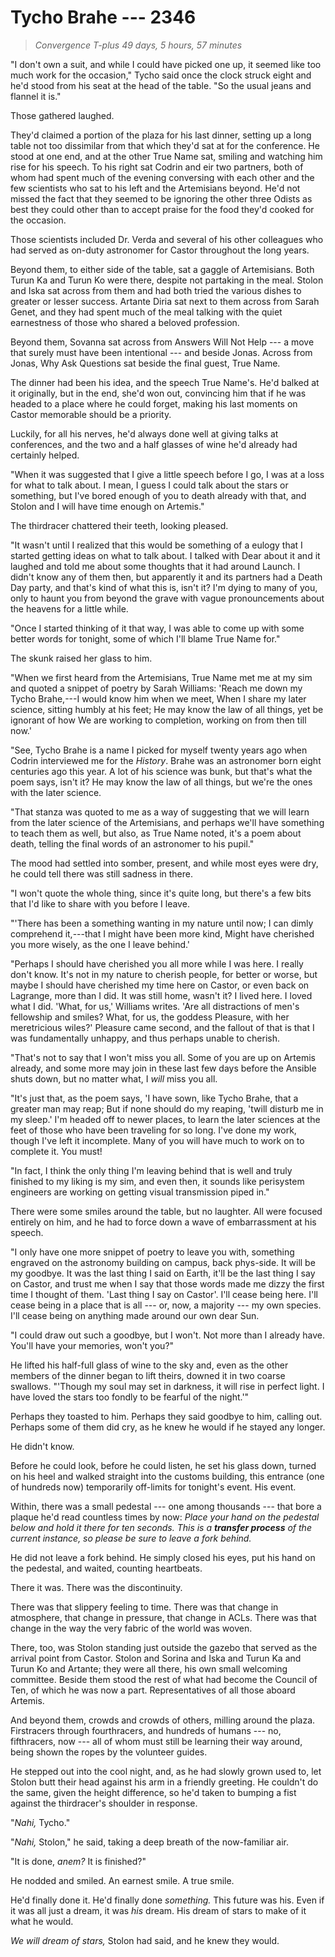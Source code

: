 # Tycho Brahe --- 2346

> *Convergence T-plus 49 days, 5 hours, 57 minutes*

"I don't own a suit, and while I could have picked one up, it seemed like too much work for the occasion," Tycho said once the clock struck eight and he'd stood from his seat at the head of the table. "So the usual jeans and flannel it is."

Those gathered laughed.

They'd claimed a portion of the plaza for his last dinner, setting up a long table not too dissimilar from that which they'd sat at for the conference. He stood at one end, and at the other True Name sat, smiling and watching him rise for his speech. To his right sat Codrin and eir two partners, both of whom had spent much of the evening conversing with each other and the few scientists who sat to his left and the Artemisians beyond. He'd not missed the fact that they seemed to be ignoring the other three Odists as best they could other than to accept praise for the food they'd cooked for the occasion.

Those scientists included Dr. Verda and several of his other colleagues who had served as on-duty astronomer for Castor throughout the long years.

Beyond them, to either side of the table, sat a gaggle of Artemisians. Both Turun Ka and Turun Ko were there, despite not partaking in the meal. Stolon and Iska sat across from them and had both tried the various dishes to greater or lesser success. Artante Diria sat next to them across from Sarah Genet, and they had spent much of the meal talking with the quiet earnestness of those who shared a beloved profession.

Beyond them, Sovanna sat across from Answers Will Not Help --- a move that surely must have been intentional --- and beside Jonas. Across from Jonas, Why Ask Questions sat beside the final guest, True Name.

The dinner had been his idea, and the speech True Name's. He'd balked at it originally, but in the end, she'd won out, convincing him that if he was headed to a place where he could forget, making his last moments on Castor memorable should be a priority.

Luckily, for all his nerves, he'd always done well at giving talks at conferences, and the two and a half glasses of wine he'd already had certainly helped.

"When it was suggested that I give a little speech before I go, I was at a loss for what to talk about. I mean, I guess I could talk about the stars or something, but I've bored enough of you to death already with that, and Stolon and I will have time enough on Artemis."

The thirdracer chattered their teeth, looking pleased.

"It wasn't until I realized that this would be something of a eulogy that I started getting ideas on what to talk about. I talked with Dear about it and it laughed and told me about some thoughts that it had around Launch. I didn't know any of them then, but apparently it and its partners had a Death Day party, and that's kind of what this is, isn't it? I'm dying to many of you, only to haunt you from beyond the grave with vague pronouncements about the heavens for a little while.

"Once I started thinking of it that way, I was able to come up with some better words for tonight, some of which I'll blame True Name for."

The skunk raised her glass to him.

"When we first heard from the Artemisians, True Name met me at my sim and quoted a snippet of poetry by Sarah Williams: 'Reach me down my Tycho Brahe,---I would know him when we meet, When I share my later science, sitting humbly at his feet; He may know the law of all things, yet be ignorant of how We are working to completion, working on from then till now.'

"See, Tycho Brahe is a name I picked for myself twenty years ago when Codrin interviewed me for the *History*. Brahe was an astronomer born eight centuries ago this year. A lot of his science was bunk, but that's what the poem says, isn't it? He may know the law of all things, but we're the ones with the later science.

"That stanza was quoted to me as a way of suggesting that we will learn from the later science of the Artemisians, and perhaps we'll have something to teach them as well, but also, as True Name noted, it's a poem about death, telling the final words of an astronomer to his pupil."

The mood had settled into somber, present, and while most eyes were dry, he could tell there was still sadness in there.

"I won't quote the whole thing, since it's quite long, but there's a few bits that I'd like to share with you before I leave.

"'There has been a something wanting in my nature until now; I can dimly comprehend it,---that I might have been more kind, Might have cherished you more wisely, as the one I leave behind.'

"Perhaps I should have cherished you all more while I was here. I really don't know. It's not in my nature to cherish people, for better or worse, but maybe I should have cherished my time here on Castor, or even back on Lagrange, more than I did. It was still home, wasn't it? I lived here. I loved what I did. 'What, for us,' Williams writes. 'Are all distractions of men's fellowship and smiles? What, for us, the goddess Pleasure, with her meretricious wiles?' Pleasure came second, and the fallout of that is that I was fundamentally unhappy, and thus perhaps unable to cherish.

"That's not to say that I won't miss you all. Some of you are up on Artemis already, and some more may join in these last few days before the Ansible shuts down, but no matter what, I *will* miss you all.

"It's just that, as the poem says, 'I have sown, like Tycho Brahe, that a greater man may reap; But if none should do my reaping, 'twill disturb me in my sleep.' I'm headed off to newer places, to learn the later sciences at the feet of those who have been traveling for so long. I've done my work, though I've left it incomplete. Many of you will have much to work on to complete it. You must!

"In fact, I think the only thing I'm leaving behind that is well and truly finished to my liking is my sim, and even then, it sounds like perisystem engineers are working on getting visual transmission piped in."

There were some smiles around the table, but no laughter. All were focused entirely on him, and he had to force down a wave of embarrassment at his speech.

"I only have one more snippet of poetry to leave you with, something engraved on the astronomy building on campus, back phys-side. It will be my goodbye. It was the last thing I said on Earth, it'll be the last thing I say on Castor, and trust me when I say that those words made me dizzy the first time I thought of them. 'Last thing I say on Castor'. I'll cease being here. I'll cease being in a place that is all --- or, now, a majority --- my own species. I'll cease being on anything made around our own dear Sun.

"I could draw out such a goodbye, but I won't. Not more than I already have. You'll have your memories, won't you?"

He lifted his half-full glass of wine to the sky and, even as the other members of the dinner began to lift theirs, downed it in two coarse swallows. "'Though my soul may set in darkness, it will rise in perfect light. I have loved the stars too fondly to be fearful of the night.'"

Perhaps they toasted to him. Perhaps they said goodbye to him, calling out. Perhaps some of them did cry, as he knew he would if he stayed any longer.

He didn't know. 

Before he could look, before he could listen, he set his glass down, turned on his heel and walked straight into the customs building, this entrance (one of hundreds now) temporarily off-limits for tonight's event. His event.

Within, there was a small pedestal --- one among thousands --- that bore a plaque he'd read countless times by now: *Place your hand on the pedestal below and hold it there for ten seconds. This is a **transfer process** of the current instance, so please be sure to leave a fork behind.*

He did not leave a fork behind. He simply closed his eyes, put his hand on the pedestal, and waited, counting heartbeats.

There it was. There was the discontinuity.

There was that slippery feeling to time. There was that change in atmosphere, that change in pressure, that change in ACLs. There was that change in the way the very fabric of the world was woven.

There, too, was Stolon standing just outside the gazebo that served as the arrival point from Castor. Stolon and Sorina and Iska and Turun Ka and Turun Ko and Artante; they were all there, his own small welcoming committee. Beside them stood the rest of what had become the Council of Ten, of which he was now a part. Representatives of all those aboard Artemis.

And beyond them, crowds and crowds of others, milling around the plaza. Firstracers through fourthracers, and hundreds of humans --- no, fifthracers, now --- all of whom must still be learning their way around, being shown the ropes by the volunteer guides.

He stepped out into the cool night, and, as he had slowly grown used to, let Stolon butt their head against his arm in a friendly greeting. He couldn't do the same, given the height difference, so he'd taken to bumping a fist against the thirdracer's shoulder in response.

"*Nahi,* Tycho."

"*Nahi,* Stolon," he said, taking a deep breath of the now-familiar air.

"It is done, *anem?* It is finished?"

He nodded and smiled. An earnest smile. A true smile.

He'd finally done it. He'd finally done *something.* This future was his. Even if it was all just a dream, it was *his* dream. His dream of stars to make of it what he would.

*We will dream of stars,* Stolon had said, and he knew they would.

